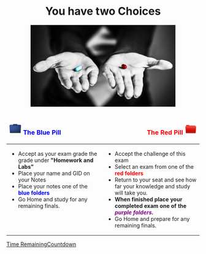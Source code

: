 <div align="center">
<h1>You have two Choices</h1>
<img src="images/red-blue-pill.jpg" width="75%" />
</div>

<table width="100%" border="0">
<thead>
<td><h3 style="color: blue"><img src="images/BlueFolder32.png" />&nbsp;The Blue Pill</h3></td>
<td align="right"><h3 style="color: red">The Red Pill&nbsp;<img src="images/new-folder32.png" /></h3></td>
</thead>
<tr>
<td width="50%" valign="top">
<ul>
<li> Accept as your exam grade the grade under <b>"Homework and Labs"</b></li>
<li> Place your name and GID on your Notes</li>
<li> Place your notes one of the <b style="color: blue">blue folders</b></li>
<li> Go Home and study for any remaining finals.</li>
</ul>
</td>
<td width="50%">
<ul>
<li> Accept the challenge of this exam</li>
<li> Select an exam from one of the <b style="color: red">red folders</b></li>
<li> Return to your seat and see how far your knowledge and study will take you.</li>
<li> <b>When finished place your completed exam one of the <i style="color: purple">purple folders</i>.</b></li>
<li> Go Home and prepare for any remaining finals.</li>

</ul>
</td>
</tr>
</table>

<div data-type="countdown" data-id="570758" class="tickcounter" style="width: 100%; position: relative; padding-bottom: 25%"><a href="//www.tickcounter.com/countdown/570758/time-remaining" title="Time Remaining">Time Remaining</a><a href="//www.tickcounter.com/" title="Countdown">Countdown</a></div><script>(function(d, s, id) { var js, pjs = d.getElementsByTagName(s)[0]; if (d.getElementById(id)) return; js = d.createElement(s); js.id = id; js.src = "//www.tickcounter.com/static/js/loader.js"; pjs.parentNode.insertBefore(js, pjs); }(document, "script", "tickcounter-sdk"));</script>
